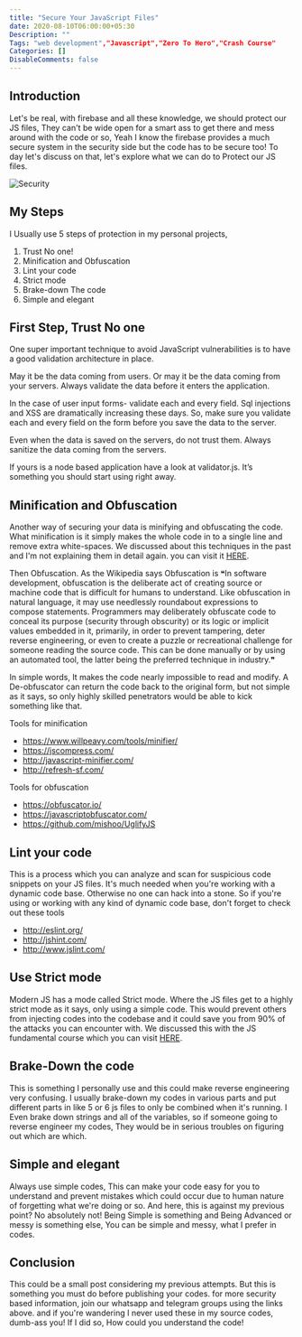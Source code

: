 ```yaml
---
title: "Secure Your JavaScript Files"
date: 2020-08-10T06:00:00+05:30
Description: ""
Tags: "web development","Javascript","Zero To Hero","Crash Course"
Categories: []
DisableComments: false
---
```


## Introduction

Let's be real, with firebase and all these knowledge, we should protect our JS files, They can't be wide open for a smart ass to get there and mess around with the code or so, Yeah I know the firebase provides a much secure system in the security side but the code has to be secure too! To day let's discuss on that, let's explore what we can do to Protect our JS files.

![Security](https://images.unsplash.com/photo-1555949963-ff9fe0c870eb?ixlib=rb-1.2.1&ixid=eyJhcHBfaWQiOjEyMDd9&auto=format&fit=crop&w=1350&q=80)

## My Steps

I Usually use 5 steps of protection in my personal projects,

1. Trust No one!
2. Minification and Obfuscation
3. Lint your code
4. Strict mode
5. Brake-down The code
6. Simple and elegant

## First Step, Trust No one

One super important technique to avoid JavaScript vulnerabilities is to have a good validation architecture in place.

May it be the data coming from users. Or may it be the data coming from your servers. Always validate the data before it enters the application.

In the case of user input forms- validate each and every field. Sql injections and XSS are dramatically increasing these days. So, make sure you validate each and every field on the form before you save the data to the server.

Even when the data is saved on the servers, do not trust them. Always sanitize the data coming from the servers.

If yours is a node based application have a look at validator.js. It’s something you should start using right away.

## Minification and Obfuscation

Another way of securing your data is minifying and obfuscating the code. What minification is it simply makes the whole code in to a single line and remove extra white-spaces. We discussed about this techniques in the past and I'm not explaining them in detail again. you can visit it [HERE](/post/web-code-minification/).

Then Obfuscation. As the Wikipedia says Obfuscation is ❝In software development, obfuscation is the deliberate act of creating source or machine code that is difficult for humans to understand. Like obfuscation in natural language, it may use needlessly roundabout expressions to compose statements. Programmers may deliberately obfuscate code to conceal its purpose (security through obscurity) or its logic or implicit values embedded in it, primarily, in order to prevent tampering, deter reverse engineering, or even to create a puzzle or recreational challenge for someone reading the source code. This can be done manually or by using an automated tool, the latter being the preferred technique in industry.❞

In simple words, It makes the code nearly impossible to read and modify. A De-obfuscator can return the code back to the original form, but not simple as it says, so only highly skilled penetrators would be able to kick something like that.

Tools for minification

* https://www.willpeavy.com/tools/minifier/
* https://jscompress.com/
* http://javascript-minifier.com/
* http://refresh-sf.com/

Tools for obfuscation

* https://obfuscator.io/
* https://javascriptobfuscator.com/
* https://github.com/mishoo/UglifyJS

## Lint your code

This is a process which you can analyze and scan for suspicious code snippets on your JS files. It's much needed when you're working with a dynamic code base. Otherwise no one can hack into a stone. So if you're using or working with any kind of dynamic code base, don't forget to check out these tools

* http://eslint.org/
* http://jshint.com/
* http://www.jslint.com/

## Use Strict mode

Modern JS has a mode called Strict mode. Where the JS files get to a highly strict mode as it says, only using a simple code. This would prevent others from injecting codes into the codebase and it could save you from 90% of the attacks you can encounter with. We discussed this with the JS fundamental course which you can visit [HERE](/post/js-for-modern-web-development/).

## Brake-Down the code

This is something I personally use and this could make reverse engineering very confusing. I usually brake-down my codes in various parts and put different parts in like 5 or 6 js files to only be combined when it's running. I Even brake down strings and all of the variables, so if someone going to reverse engineer my codes, They would be in serious troubles on figuring out which are which.

## Simple and elegant

Always use simple codes, This can make your code easy for you to understand and prevent mistakes which could occur due to human nature of forgetting what we're doing or so. And here, this is against my previous point? No absolutely not! Being Simple is something and Being Advanced or messy is something else, You can be simple and messy, what I prefer in codes.

## Conclusion

This could be a small post considering my previous attempts. But this is something you must do before publishing your codes. for more security based information, join our whatsapp and telegram groups using the links above. and if you're wandering I never used these in my source codes, dumb-ass you! If I did so, How could you understand the code!
